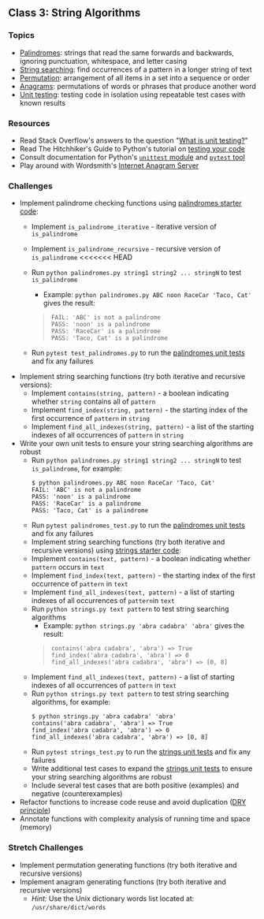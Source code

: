 ## Class 3: String Algorithms

### Topics
- [Palindromes]: strings that read the same forwards and backwards, ignoring punctuation, whitespace, and letter casing
- [String searching]: find occurrences of a pattern in a longer string of text
- [Permutation]: arrangement of all items in a set into a sequence or order
- [Anagrams]: permutations of words or phrases that produce another word
- [Unit testing]: testing code in isolation using repeatable test cases with known results

### Resources
- Read Stack Overflow's answers to the question "[What is unit testing?]"
- Read The Hitchhiker's Guide to Python's tutorial on [testing your code]
- Consult documentation for Python's [`unittest` module] and [`pytest` tool]
- Play around with Wordsmith's [Internet Anagram Server]

### Challenges
- Implement palindrome checking functions using [palindromes starter code]:
    - Implement `is_palindrome_iterative` - iterative version of `is_palindrome`
    - Implement `is_palindrome_recursive` - recursive version of `is_palindrome`
<<<<<<< HEAD
    - Run `python palindromes.py string1 string2 ... stringN` to test `is_palindrome`
        - Example: `python palindromes.py ABC noon RaceCar 'Taco, Cat'` gives the result:
        > `FAIL: 'ABC' is not a palindrome`<br/>
        > `PASS: 'noon' is a palindrome`<br/>
        > `PASS: 'RaceCar' is a palindrome`<br/>
        > `PASS: 'Taco, Cat' is a palindrome`<br/>

    - Run `pytest test_palindromes.py` to run the [palindromes unit tests] and fix any failures
- Implement string searching functions (try both iterative and recursive versions):
    - Implement `contains(string, pattern)` - a boolean indicating whether `string` contains all of `pattern`
    - Implement `find_index(string, pattern)` - the starting index of the first occurrence of `pattern` in `string`
    - Implement `find_all_indexes(string, pattern)` - a list of the starting indexes of all occurrences of `pattern` in `string`
- Write your own unit tests to ensure your string searching algorithms are robust
    - Run `python palindromes.py string1 string2 ... stringN` to test `is_palindrome`, for example:
        ```
        $ python palindromes.py ABC noon RaceCar 'Taco, Cat'
        FAIL: 'ABC' is not a palindrome
        PASS: 'noon' is a palindrome
        PASS: 'RaceCar' is a palindrome
        PASS: 'Taco, Cat' is a palindrome
        ```
    - Run `pytest palindromes_test.py` to run the [palindromes unit tests] and fix any failures
    - Implement string searching functions (try both iterative and recursive versions) using [strings starter code]:
    - Implement `contains(text, pattern)` - a boolean indicating whether `pattern` occurs in `text`
    - Implement `find_index(text, pattern)` - the starting index of the first occurrence of `pattern` in `text`
    - Implement `find_all_indexes(text, pattern)` - a list of starting indexes of all occurrences of `pattern`in `text`
    - Run `python strings.py text pattern` to test string searching algorithms
        - Example: `python strings.py 'abra cadabra' 'abra'` gives the result:
        > `contains('abra cadabra', 'abra') => True`<br/>
        > `find_index('abra cadabra', 'abra') => 0`<br/>
        > `find_all_indexes('abra cadabra', 'abra') => [0, 8]`<br/>
    - Implement `find_all_indexes(text, pattern)` - a list of starting indexes of all occurrences of `pattern` in `text`
    - Run `python strings.py text pattern` to test string searching algorithms, for example:
        ```
        $ python strings.py 'abra cadabra' 'abra'
        contains('abra cadabra', 'abra') => True
        find_index('abra cadabra', 'abra') => 0
        find_all_indexes('abra cadabra', 'abra') => [0, 8]
        ```
    - Run `pytest strings_test.py` to run the [strings unit tests] and fix any failures
    - Write additional test cases to expand the [strings unit tests] to ensure your string searching algorithms are robust
    - Include several test cases that are both positive (examples) and negative (counterexamples)
- Refactor functions to increase code reuse and avoid duplication ([DRY principle])
- Annotate functions with complexity analysis of running time and space (memory)

### Stretch Challenges
- Implement permutation generating functions (try both iterative and recursive versions)
- Implement anagram generating functions (try both iterative and recursive versions)
    - *Hint:* Use the Unix dictionary words list located at: `/usr/share/dict/words`


[unit testing]: https://en.wikipedia.org/wiki/Unit_testing
[`unittest` module]: https://docs.python.org/3/library/unittest.html
[`pytest` tool]: http://docs.pytest.org/en/latest/
[what is unit testing?]: http://stackoverflow.com/questions/1383/what-is-unit-testing
[testing your code]: http://docs.python-guide.org/en/latest/writing/tests/
[DRY principle]: https://en.wikipedia.org/wiki/Don%27t_repeat_yourself

[string searching]: https://en.wikipedia.org/wiki/String_searching_algorithm
[palindromes]: https://en.wikipedia.org/wiki/Palindrome
[permutation]: https://en.wikipedia.org/wiki/Permutation
[anagrams]: https://en.wikipedia.org/wiki/Anagram
[Internet Anagram Server]: http://www.wordsmith.org/anagram/

[palindromes starter code]: source/palindromes.py
[palindromes unit tests]: source/test_palindromes.py
[palindromes unit tests]: source/palindromes_test.py
[strings starter code]: source/strings.py
[strings unit tests]: source/strings_test.py

